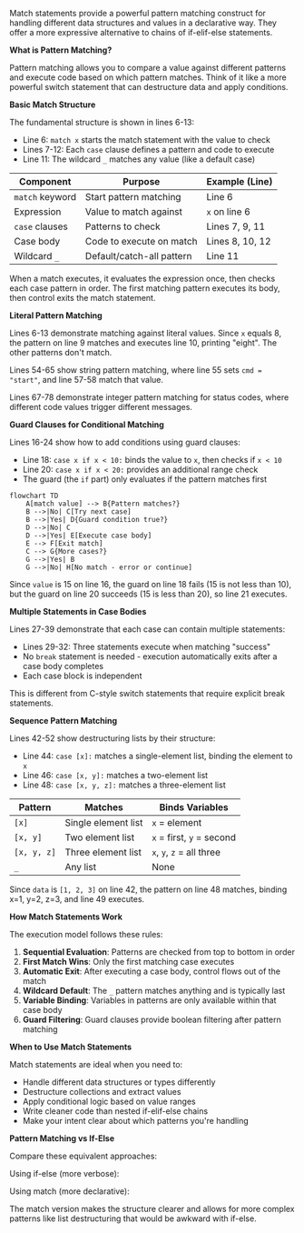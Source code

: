 Match statements provide a powerful pattern matching construct for handling different data structures and values in a declarative way. They offer a more expressive alternative to chains of if-elif-else statements.

**What is Pattern Matching?**

Pattern matching allows you to compare a value against different patterns and execute code based on which pattern matches. Think of it like a more powerful switch statement that can destructure data and apply conditions.

**Basic Match Structure**

The fundamental structure is shown in lines 6-13:
- Line 6: `match x` starts the match statement with the value to check
- Lines 7-12: Each `case` clause defines a pattern and code to execute
- Line 11: The wildcard `_` matches any value (like a default case)

| Component | Purpose | Example (Line) |
|-----------|---------|----------------|
| `match` keyword | Start pattern matching | Line 6 |
| Expression | Value to match against | `x` on line 6 |
| `case` clauses | Patterns to check | Lines 7, 9, 11 |
| Case body | Code to execute on match | Lines 8, 10, 12 |
| Wildcard `_` | Default/catch-all pattern | Line 11 |

When a match executes, it evaluates the expression once, then checks each case pattern in order. The first matching pattern executes its body, then control exits the match statement.

**Literal Pattern Matching**

Lines 6-13 demonstrate matching against literal values. Since `x` equals 8, the pattern on line 9 matches and executes line 10, printing "eight". The other patterns don't match.

Lines 54-65 show string pattern matching, where line 55 sets `cmd = "start"`, and line 57-58 match that value.

Lines 67-78 demonstrate integer pattern matching for status codes, where different code values trigger different messages.

**Guard Clauses for Conditional Matching**

Lines 16-24 show how to add conditions using guard clauses:
- Line 18: `case x if x < 10:` binds the value to `x`, then checks if `x < 10`
- Line 20: `case x if x < 20:` provides an additional range check
- The guard (the `if` part) only evaluates if the pattern matches first

```mermaid
flowchart TD
    A[match value] --> B{Pattern matches?}
    B -->|No| C[Try next case]
    B -->|Yes| D{Guard condition true?}
    D -->|No| C
    D -->|Yes| E[Execute case body]
    E --> F[Exit match]
    C --> G{More cases?}
    G -->|Yes| B
    G -->|No| H[No match - error or continue]
```

Since `value` is 15 on line 16, the guard on line 18 fails (15 is not less than 10), but the guard on line 20 succeeds (15 is less than 20), so line 21 executes.

**Multiple Statements in Case Bodies**

Lines 27-39 demonstrate that each case can contain multiple statements:
- Lines 29-32: Three statements execute when matching "success"
- No `break` statement is needed - execution automatically exits after a case body completes
- Each case block is independent

This is different from C-style switch statements that require explicit break statements.

**Sequence Pattern Matching**

Lines 42-52 show destructuring lists by their structure:
- Line 44: `case [x]:` matches a single-element list, binding the element to `x`
- Line 46: `case [x, y]:` matches a two-element list
- Line 48: `case [x, y, z]:` matches a three-element list

| Pattern | Matches | Binds Variables |
|---------|---------|-----------------|
| `[x]` | Single element list | `x` = element |
| `[x, y]` | Two element list | `x` = first, `y` = second |
| `[x, y, z]` | Three element list | `x`, `y`, `z` = all three |
| `_` | Any list | None |

Since `data` is `[1, 2, 3]` on line 42, the pattern on line 48 matches, binding x=1, y=2, z=3, and line 49 executes.

**How Match Statements Work**

The execution model follows these rules:

1. **Sequential Evaluation**: Patterns are checked from top to bottom in order
2. **First Match Wins**: Only the first matching case executes
3. **Automatic Exit**: After executing a case body, control flows out of the match
4. **Wildcard Default**: The `_` pattern matches anything and is typically last
5. **Variable Binding**: Variables in patterns are only available within that case body
6. **Guard Filtering**: Guard clauses provide boolean filtering after pattern matching

**When to Use Match Statements**

Match statements are ideal when you need to:
- Handle different data structures or types differently
- Destructure collections and extract values
- Apply conditional logic based on value ranges
- Write cleaner code than nested if-elif-else chains
- Make your intent clear about which patterns you're handling

**Pattern Matching vs If-Else**

Compare these equivalent approaches:

Using if-else (more verbose):

Using match (more declarative):

The match version makes the structure clearer and allows for more complex patterns like list destructuring that would be awkward with if-else.
